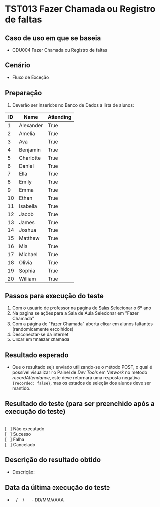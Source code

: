 # TST013 Fazer Chamada ou Registro de faltas

## Caso de uso em que se baseia
- CDU004 Fazer Chamada ou Registro de faltas

## Cenário
- Fluxo de Exceção

## Preparação
1. Deverão ser inseridos no Banco de Dados a lista de alunos:

| ID | Name      | Attending |
|----|-----------|-----------|
| 1  | Alexander | True      |
| 2  | Amelia    | True      |
| 3  | Ava       | True      |
| 4  | Benjamin  | True      |
| 5  | Charlotte | True      |
| 6  | Daniel    | True      |
| 7  | Ella      | True      |
| 8  | Emily     | True      |
| 9  | Emma      | True      |
| 10 | Ethan     | True      |
| 11 | Isabella  | True      |
| 12 | Jacob     | True      |
| 13 | James     | True      |
| 14 | Joshua    | True      |
| 15 | Matthew   | True      |
| 16 | Mia       | True      |
| 17 | Michael   | True      |
| 18 | Olivia    | True      |
| 19 | Sophia    | True      |
| 20 | William   | True      |


## Passos para execução do teste
1. Com o usuário de professor na pagina de Salas Selecionar o 6º ano
2. Na pagina se ações para a Sala de Aula Selecionar em "Fazer Chamada"
3. Com a página de "Fazer Chamada" aberta clicar em alunos faltantes (randomicamente escolhidos)
4. Desconectar-se da internet
5. Clicar em finalizar chamada

## Resultado esperado
- Que o resultado seja enviado utilizando-se o método POST, o qual é possível visualizar no Painel de *Dev Tools* em *Network* no metodo *recordAttendance*, este deve retornará uma resposta negativa `{recorded: false}`, mas os estados de seleção dos alunos deve ser mantido.

## Resultado do teste (para ser preenchido após a execução do teste)
<br>
[&nbsp;&nbsp;&nbsp;] Não executado
<br>
[&nbsp;&nbsp;&nbsp;] Sucesso
<br>
[&nbsp;&nbsp;&nbsp;] Falha
<br>
[&nbsp;&nbsp;&nbsp;] Cancelado

## Descrição do resultado obtido
- Descrição: 

## Data da última execução do teste
-  &nbsp;&nbsp; / &nbsp;&nbsp; / &nbsp;&nbsp;&nbsp;&nbsp; - DD/MM/AAAA
